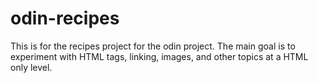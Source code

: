 # odin-recipes
This is for the recipes project for the odin project. The main goal is to experiment with HTML tags, linking, images, and other topics at a HTML only level. 
